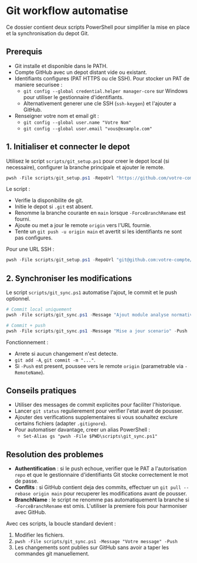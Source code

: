 ﻿# Git workflow automatise

Ce dossier contient deux scripts PowerShell pour simplifier la mise en place et la synchronisation du depot Git.

## Prerequis
- Git installe et disponible dans le PATH.
- Compte GitHub avec un depot distant vide ou existant.
- Identifiants configures (PAT HTTPS ou cle SSH). Pour stocker un PAT de maniere securisee :
  - `git config --global credential.helper manager-core` sur Windows pour utiliser le gestionnaire d'identifiants.
  - Alternativement generer une cle SSH (`ssh-keygen`) et l'ajouter a GitHub.
- Renseigner votre nom et email git :
  - `git config --global user.name "Votre Nom"`
  - `git config --global user.email "vous@example.com"`

## 1. Initialiser et connecter le depot
Utilisez le script `scripts/git_setup.ps1` pour creer le depot local (si necessaire), configurer la branche principale et ajouter le remote.

```powershell
pwsh -File scripts/git_setup.ps1 -RepoUrl "https://github.com/votre-compte/votre-repo.git" -BranchName main -ForceBranchRename
```

Le script :
- Verifie la disponibilite de git.
- Initie le depot si `.git` est absent.
- Renomme la branche courante en `main` lorsque `-ForceBranchRename` est fourni.
- Ajoute ou met a jour le remote `origin` vers l'URL fournie.
- Tente un `git push -u origin main` et avertit si les identifiants ne sont pas configures.

Pour une URL SSH :
```powershell
pwsh -File scripts/git_setup.ps1 -RepoUrl "git@github.com:votre-compte/votre-repo.git" -BranchName main -ForceBranchRename
```

## 2. Synchroniser les modifications
Le script `scripts/git_sync.ps1` automatise l'ajout, le commit et le push optionnel.

```powershell
# Commit local uniquement
pwsh -File scripts/git_sync.ps1 -Message "Ajout module analyse normative"

# Commit + push
pwsh -File scripts/git_sync.ps1 -Message "Mise a jour scenario" -Push
```

Fonctionnement :
- Arrete si aucun changement n'est detecte.
- `git add -A`, `git commit -m "..."`.
- Si `-Push` est present, poussee vers le remote `origin` (parametrable via `-RemoteName`).

## Conseils pratiques
- Utiliser des messages de commit explicites pour faciliter l'historique.
- Lancer `git status` regulierement pour verifier l'etat avant de pousser.
- Ajouter des verifications supplementaires si vous souhaitez exclure certains fichiers (adapter `.gitignore`).
- Pour automatiser davantage, creer un alias PowerShell :
  - `Set-Alias gs "pwsh -File $PWD\scripts\git_sync.ps1"`

## Resolution des problemes
- **Authentification** : si le push echoue, verifier que le PAT a l'autorisation `repo` et que le gestionnaire d'identifiants Git stocke correctement le mot de passe.
- **Conflits** : si GitHub contient deja des commits, effectuer un `git pull --rebase origin main` pour recuperer les modifications avant de pousser.
- **BranchName** : le script ne renomme pas automatiquement la branche si `-ForceBranchRename` est omis. L'utiliser la premiere fois pour harmoniser avec GitHub.

Avec ces scripts, la boucle standard devient :
1. Modifier les fichiers.
2. `pwsh -File scripts/git_sync.ps1 -Message "Votre message" -Push`
3. Les changements sont publies sur GitHub sans avoir a taper les commandes git manuellement.
